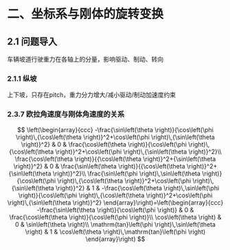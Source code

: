 # 二、坐标系与刚体的旋转变换

## 2.1 问题导入
车辆坡道行驶重力在各轴上的分量，影响驱动、制动、转向
### 2.1.1 纵坡
上下坡，只存在pitch，重力分力增大/减小驱动/制动加速度约束


### 2.3.7 欧拉角速度与刚体角速度的关系

$$ \left(\begin{array}{ccc} -\frac{\sin\left(\theta \right)}{\cos\left(\phi \right)\,{\cos\left(\theta \right)}^2+\cos\left(\phi \right)\,{\sin\left(\theta \right)}^2} & 0 & \frac{\cos\left(\theta \right)}{\cos\left(\phi \right)\,{\cos\left(\theta \right)}^2+\cos\left(\phi \right)\,{\sin\left(\theta \right)}^2}\\ \frac{\cos\left(\theta \right)}{{\cos\left(\theta \right)}^2+{\sin\left(\theta \right)}^2} & 0 & \frac{\sin\left(\theta \right)}{{\cos\left(\theta \right)}^2+{\sin\left(\theta \right)}^2}\\ \frac{\sin\left(\phi \right)\,\sin\left(\theta \right)}{\cos\left(\phi \right)\,{\cos\left(\theta \right)}^2+\cos\left(\phi \right)\,{\sin\left(\theta \right)}^2} & 1 & -\frac{\cos\left(\theta \right)\,\sin\left(\phi \right)}{\cos\left(\phi \right)\,{\cos\left(\theta \right)}^2+\cos\left(\phi \right)\,{\sin\left(\theta \right)}^2} \end{array}\right)=\left(\begin{array}{ccc} -\frac{\sin\left(\theta \right)}{\cos\left(\phi \right)} & 0 & \frac{\cos\left(\theta \right)}{\cos\left(\phi \right)}\\ \cos\left(\theta \right) & 0 & \sin\left(\theta \right)\\ \mathrm{tan}\left(\phi \right)\,\sin\left(\theta \right) & 1 & \cos\left(\theta \right)\,\mathrm{tan}\left(\phi \right) \end{array}\right) $$